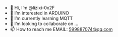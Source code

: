 - 👋 Hi, I’m @lizixi-0x2F
- 👀 I’m interested in ARDUINO
- 🌱 I’m currently learning MQTT
- 💞️ I’m looking to collaborate on ...
- 📫 How to reach me EMAIL: 599887074@qq.com

<!---
lizixi-0x2F/lizixi-0x2F is a ✨ special ✨ repository because its `README.md` (this file) appears on your GitHub profile.
You can click the Preview link to take a look at your changes.
--->

